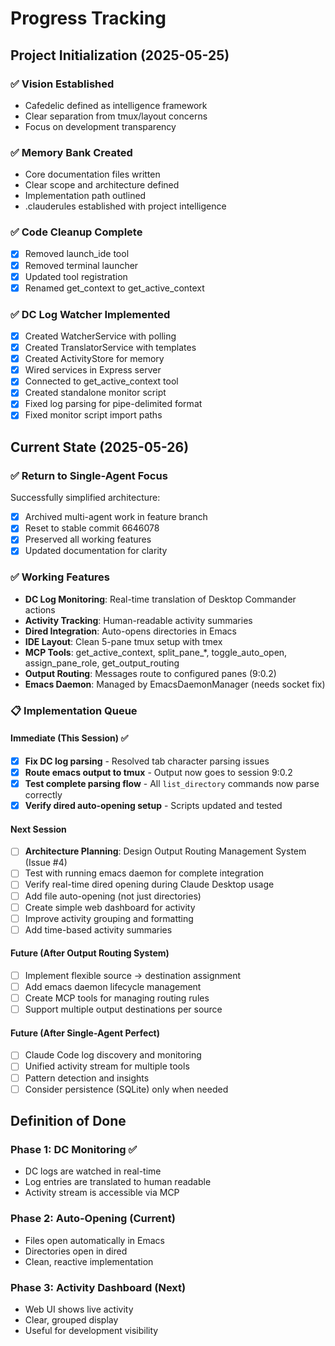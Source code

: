 # Progress Tracking

## Project Initialization (2025-05-25)

### ✅ Vision Established
- Cafedelic defined as intelligence framework
- Clear separation from tmux/layout concerns
- Focus on development transparency

### ✅ Memory Bank Created
- Core documentation files written
- Clear scope and architecture defined
- Implementation path outlined
- .clauderules established with project intelligence

### ✅ Code Cleanup Complete
- [x] Removed launch_ide tool
- [x] Removed terminal launcher
- [x] Updated tool registration
- [x] Renamed get_context to get_active_context

### ✅ DC Log Watcher Implemented
- [x] Created WatcherService with polling
- [x] Created TranslatorService with templates
- [x] Created ActivityStore for memory
- [x] Wired services in Express server
- [x] Connected to get_active_context tool
- [x] Created standalone monitor script
- [x] Fixed log parsing for pipe-delimited format
- [x] Fixed monitor script import paths

## Current State (2025-05-26)

### ✅ Return to Single-Agent Focus
Successfully simplified architecture:
- [x] Archived multi-agent work in feature branch
- [x] Reset to stable commit 6646078
- [x] Preserved all working features
- [x] Updated documentation for clarity

### ✅ Working Features
- **DC Log Monitoring**: Real-time translation of Desktop Commander actions
- **Activity Tracking**: Human-readable activity summaries
- **Dired Integration**: Auto-opens directories in Emacs
- **IDE Layout**: Clean 5-pane tmux setup with tmex
- **MCP Tools**: get_active_context, split_pane_*, toggle_auto_open, assign_pane_role, get_output_routing
- **Output Routing**: Messages route to configured panes (9:0.2)
- **Emacs Daemon**: Managed by EmacsDaemonManager (needs socket fix)

### 📋 Implementation Queue

#### Immediate (This Session) ✅
- [x] **Fix DC log parsing** - Resolved tab character parsing issues
- [x] **Route emacs output to tmux** - Output now goes to session 9:0.2
- [x] **Test complete parsing flow** - All `list_directory` commands now parse correctly
- [x] **Verify dired auto-opening setup** - Scripts updated and tested

#### Next Session
- [ ] **Architecture Planning**: Design Output Routing Management System (Issue #4)
- [ ] Test with running emacs daemon for complete integration
- [ ] Verify real-time dired opening during Claude Desktop usage
- [ ] Add file auto-opening (not just directories)
- [ ] Create simple web dashboard for activity
- [ ] Improve activity grouping and formatting
- [ ] Add time-based activity summaries

#### Future (After Output Routing System)
- [ ] Implement flexible source → destination assignment
- [ ] Add emacs daemon lifecycle management
- [ ] Create MCP tools for managing routing rules
- [ ] Support multiple output destinations per source

#### Future (After Single-Agent Perfect)
- [ ] Claude Code log discovery and monitoring
- [ ] Unified activity stream for multiple tools
- [ ] Pattern detection and insights
- [ ] Consider persistence (SQLite) only when needed

## Definition of Done

### Phase 1: DC Monitoring ✅
- DC logs are watched in real-time
- Log entries are translated to human readable
- Activity stream is accessible via MCP

### Phase 2: Auto-Opening (Current)
- Files open automatically in Emacs
- Directories open in dired
- Clean, reactive implementation

### Phase 3: Activity Dashboard (Next)
- Web UI shows live activity
- Clear, grouped display
- Useful for development visibility
